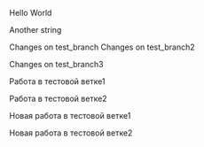 Hello
World

Another string

Changes on test_branch
Changes on test_branch2

Changes on test_branch3

Работа в тестовой ветке1

Работа в тестовой ветке2

Новая работа в тестовой ветке1

Новая работа в тестовой ветке2